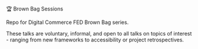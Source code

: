 🏆 Brown Bag Sessions

Repo for Digital Commerce FED Brown Bag series.

These talks are voluntary, informal, and open to all talks on topics of interest - ranging from new frameworks to accessibility or project retrospectives.